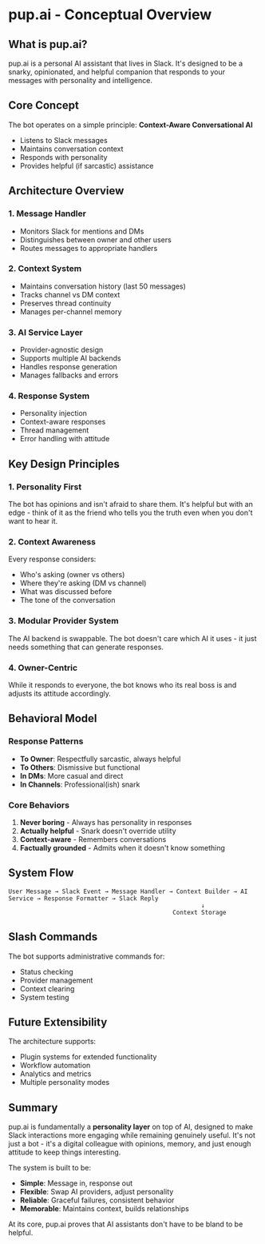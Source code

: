 # pup.ai - Conceptual Overview

## What is pup.ai?

pup.ai is a personal AI assistant that lives in Slack. It's designed to be a snarky, opinionated, and helpful companion that responds to your messages with personality and intelligence.

## Core Concept

The bot operates on a simple principle: **Context-Aware Conversational AI**

- Listens to Slack messages
- Maintains conversation context
- Responds with personality
- Provides helpful (if sarcastic) assistance

## Architecture Overview

### 1. **Message Handler**
- Monitors Slack for mentions and DMs
- Distinguishes between owner and other users
- Routes messages to appropriate handlers

### 2. **Context System**
- Maintains conversation history (last 50 messages)
- Tracks channel vs DM context
- Preserves thread continuity
- Manages per-channel memory

### 3. **AI Service Layer**
- Provider-agnostic design
- Supports multiple AI backends
- Handles response generation
- Manages fallbacks and errors

### 4. **Response System**
- Personality injection
- Context-aware responses
- Thread management
- Error handling with attitude

## Key Design Principles

### 1. **Personality First**
The bot has opinions and isn't afraid to share them. It's helpful but with an edge - think of it as the friend who tells you the truth even when you don't want to hear it.

### 2. **Context Awareness**
Every response considers:
- Who's asking (owner vs others)
- Where they're asking (DM vs channel)
- What was discussed before
- The tone of the conversation

### 3. **Modular Provider System**
The AI backend is swappable. The bot doesn't care which AI it uses - it just needs something that can generate responses.

### 4. **Owner-Centric**
While it responds to everyone, the bot knows who its real boss is and adjusts its attitude accordingly.

## Behavioral Model

### Response Patterns
- **To Owner**: Respectfully sarcastic, always helpful
- **To Others**: Dismissive but functional
- **In DMs**: More casual and direct
- **In Channels**: Professional(ish) snark

### Core Behaviors
1. **Never boring** - Always has personality in responses
2. **Actually helpful** - Snark doesn't override utility
3. **Context-aware** - Remembers conversations
4. **Factually grounded** - Admits when it doesn't know something

## System Flow

```
User Message → Slack Event → Message Handler → Context Builder → AI Service → Response Formatter → Slack Reply
                                                      ↓
                                              Context Storage
```

## Slash Commands

The bot supports administrative commands for:
- Status checking
- Provider management
- Context clearing
- System testing

## Future Extensibility

The architecture supports:
- Plugin systems for extended functionality
- Workflow automation
- Analytics and metrics
- Multiple personality modes

## Summary

pup.ai is fundamentally a **personality layer** on top of AI, designed to make Slack interactions more engaging while remaining genuinely useful. It's not just a bot - it's a digital colleague with opinions, memory, and just enough attitude to keep things interesting.

The system is built to be:
- **Simple**: Message in, response out
- **Flexible**: Swap AI providers, adjust personality
- **Reliable**: Graceful failures, consistent behavior
- **Memorable**: Maintains context, builds relationships

At its core, pup.ai proves that AI assistants don't have to be bland to be helpful.